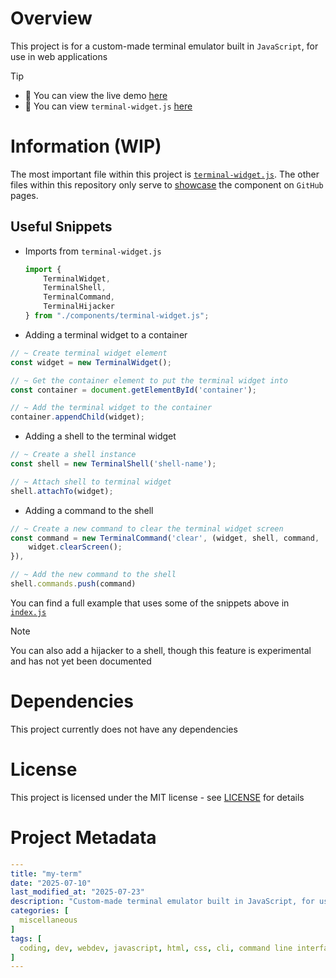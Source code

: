 # Overview
This project is for a custom-made terminal emulator built in `JavaScript`, for use in web applications

> [!TIP]
> - 🚀 You can view the live demo [here](https://scarletti-ben.github.io/my-term)
> - 📁 You can view `terminal-widget.js` [here](./docs/components/terminal-widget.js)

# Information (WIP)
The most important file within this project is [`terminal-widget.js`](./docs/components/terminal-widget.js). The other files within this repository only serve to [showcase](https://scarletti-ben.github.io/my-term) the component on `GitHub` pages.

## Useful Snippets

- Imports from `terminal-widget.js`
  ```javascript
  import {
      TerminalWidget,
      TerminalShell,
      TerminalCommand,
      TerminalHijacker
  } from "./components/terminal-widget.js";
  ```
- Adding a terminal widget to a container 
```javascript
// ~ Create terminal widget element
const widget = new TerminalWidget();

// ~ Get the container element to put the terminal widget into
const container = document.getElementById('container');

// ~ Add the terminal widget to the container
container.appendChild(widget);
```

- Adding a shell to the terminal widget
```javascript
// ~ Create a shell instance
const shell = new TerminalShell('shell-name');

// ~ Attach shell to terminal widget
shell.attachTo(widget);
```

- Adding a command to the shell
```javascript
// ~ Create a new command to clear the terminal widget screen
const command = new TerminalCommand('clear', (widget, shell, command, ...args) => {
    widget.clearScreen();
}),

// ~ Add the new command to the shell
shell.commands.push(command)
```

You can find a full example that uses some of the snippets above in [`index.js`](./docs/index.js)

> [!NOTE]
> You can also add a hijacker to a shell, though this feature is experimental and has not yet been documented

# Dependencies
This project currently does not have any dependencies

# License
This project is licensed under the MIT license - see [LICENSE](LICENSE) for details

# Project Metadata
```yaml
---
title: "my-term"
date: "2025-07-10"
last_modified_at: "2025-07-23"
description: "Custom-made terminal emulator built in JavaScript, for use in web applications"
categories: [
  miscellaneous
]
tags: [
  coding, dev, webdev, javascript, html, css, cli, command line interface, terminal, my-term, myterm, shell
]
---
```